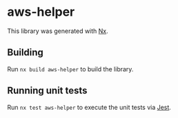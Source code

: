 # aws-helper

This library was generated with [Nx](https://nx.dev).

## Building

Run `nx build aws-helper` to build the library.

## Running unit tests

Run `nx test aws-helper` to execute the unit tests via [Jest](https://jestjs.io).
